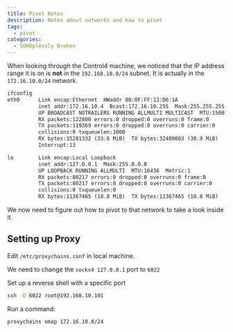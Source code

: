 ```yaml
---
title: Pivot Notes
description: Notes about networks and how to pivot
tags:
  - pivot
categories:
  - SOHOplessly Broken
---
```


When looking through the Control4 machine, we noticed that the IP address range it is on is **not** in the `192.168.10.0/24` subnet. It is actually in the `172.16.10.0/24` network.

```txt
ifconfig
eth0      Link encap:Ethernet  HWaddr 00:0F:FF:13:D6:1A
          inet addr:172.16.10.4  Bcast:172.16.10.255  Mask:255.255.255.0
          UP BROADCAST NOTRAILERS RUNNING ALLMULTI MULTICAST  MTU:1500  Metric:1
          RX packets:122800 errors:0 dropped:0 overruns:0 frame:0
          TX packets:119369 errors:0 dropped:0 overruns:0 carrier:0
          collisions:0 txqueuelen:1000
          RX bytes:35281332 (33.6 MiB)  TX bytes:32480603 (30.9 MiB)
          Interrupt:13

lo        Link encap:Local Loopback
          inet addr:127.0.0.1  Mask:255.0.0.0
          UP LOOPBACK RUNNING ALLMULTI  MTU:16436  Metric:1
          RX packets:80217 errors:0 dropped:0 overruns:0 frame:0
          TX packets:80217 errors:0 dropped:0 overruns:0 carrier:0
          collisions:0 txqueuelen:0
          RX bytes:11367465 (10.8 MiB)  TX bytes:11367465 (10.8 MiB)
```

We now need to figure out how to pivot to that network to take a look inside it.

## Setting up Proxy

Edit `/etc/proxychains.conf` in local machine.

We need to change the `socks4 127.0.0.1` port to `6022`

Set up a reverse shell with a specific port

```sh
ssh -D 6022 root@192.168.10.101
```

Run a command:

```sh
proxychains nmap 172.16.10.0/24
```
